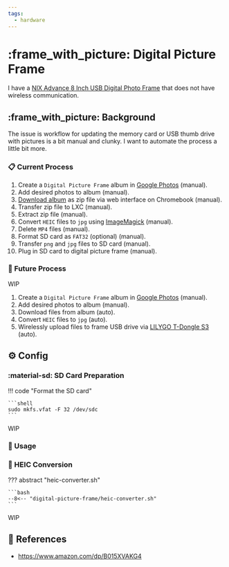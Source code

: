 ```yaml
---
tags:
  - hardware
---
```

# :frame_with_picture: Digital Picture Frame

I have a [NIX Advance 8 Inch USB Digital Photo Frame][1] that does not have wireless communication.

## :frame_with_picture: Background

The issue is workflow for updating the memory card or USB thumb drive with pictures is a bit manual and clunky. I want to automate the process a little bit more.

### :clipboard: Current Process

1. Create a `Digital Picture Frame` album in [Google Photos][2] (manual).
2. Add desired photos to album (manual).
3. [Download album][3] as zip file via web interface on Chromebook (manual).
4. Transfer zip file to LXC (manual).
5. Extract zip file (manual).
6. Convert `HEIC` files to `jpg` using [ImageMagick][4] (manual).
7. Delete `MP4` files (manual).
8. Format SD card as `FAT32` (optional) (manual).
9. Transfer `png` and `jpg` files to SD card (manual).
10. Plug in SD card to digital picture frame (manual).

### :rocket: Future Process

WIP

1. Create a `Digital Picture Frame` album in [Google Photos][2] (manual).
2. Add desired photos to album (manual).
3. Download files from album (auto).
4. Convert `HEIC` files to `jpg` (auto).
5. Wirelessly upload files to frame USB drive via [LILYGO T-Dongle S3][5] (auto).

## :gear: Config

### :material-sd: SD Card Preparation

!!! code "Format the SD card"

    ```shell
    sudo mkfs.vfat -F 32 /dev/sdc 
    ```

WIP

### :pencil: Usage

### :arrows_counterclockwise: HEIC Conversion

??? abstract "heic-converter.sh"

    ```bash
    --8<-- "digital-picture-frame/heic-converter.sh"
    ```

WIP

## :link: References

- <https://www.amazon.com/dp/B015XVAKG4>

[1]: <https://www.amazon.com/dp/B015XVAKG4>
[2]: <https://www.google.com/photos/about/>
[3]: <https://support.google.com/photos/answer/7652919>
[4]: <https://imagemagick.org/script/convert.php>
[5]: <https://lilygo.cc/products/t-dongle-s3>
